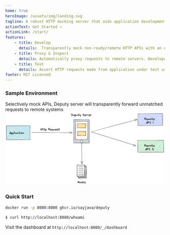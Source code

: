 ```yaml
---
home: true
heroImage: /assets/img/landing.svg
tagline: A robust HTTP mocking server that aids application development, inspection and testing
actionText: Get Started →
actionLink: /start/
features:
    - title: Develop
      details:  Transparently mock non-ready/remote HTTP APIs with an easy declarative system
    - title: Proxy & Inspect
      details: Automatically proxy requests to remote servers. Developers can inspect and visualize network requests by application under test
    - title: Test
      details: Assert HTTP requests made from application under test using a RESTful API
footer: MIT Licensed
---
```


### Sample Environment

Selectively mock APIs, Deputy server will transparently forward unmatched requests to remote systems  
![media/dev_environment](./media/dev_environment.png)

### Quick Start
```bash
docker run -p 8080:8080 ghcr.io/sayjava/deputy
```

```bash
$ curl http://localhost:8080/whoami
```

Visit the dashboard at `http://localhost:8080/_/dashboard`
